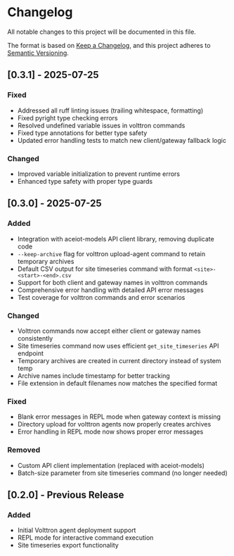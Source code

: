 # Changelog

All notable changes to this project will be documented in this file.

The format is based on [Keep a Changelog](https://keepachangelog.com/en/1.0.0/),
and this project adheres to [Semantic Versioning](https://semver.org/spec/v2.0.0.html).

## [0.3.1] - 2025-07-25

### Fixed
- Addressed all ruff linting issues (trailing whitespace, formatting)
- Fixed pyright type checking errors
- Resolved undefined variable issues in volttron commands
- Fixed type annotations for better type safety
- Updated error handling tests to match new client/gateway fallback logic

### Changed
- Improved variable initialization to prevent runtime errors
- Enhanced type safety with proper type guards

## [0.3.0] - 2025-07-25

### Added
- Integration with aceiot-models API client library, removing duplicate code
- `--keep-archive` flag for volttron upload-agent command to retain temporary archives
- Default CSV output for site timeseries command with format `<site>-<start>-<end>.csv`
- Support for both client and gateway names in volttron commands
- Comprehensive error handling with detailed API error messages
- Test coverage for volttron commands and error scenarios

### Changed
- Volttron commands now accept either client or gateway names consistently
- Site timeseries command now uses efficient `get_site_timeseries` API endpoint
- Temporary archives are created in current directory instead of system temp
- Archive names include timestamp for better tracking
- File extension in default filenames now matches the specified format

### Fixed
- Blank error messages in REPL mode when gateway context is missing
- Directory upload for volttron agents now properly creates archives
- Error handling in REPL mode now shows proper error messages

### Removed
- Custom API client implementation (replaced with aceiot-models)
- Batch-size parameter from site timeseries command (no longer needed)

## [0.2.0] - Previous Release

### Added
- Initial Volttron agent deployment support
- REPL mode for interactive command execution
- Site timeseries export functionality